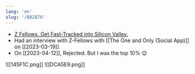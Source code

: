 ```yaml
---
lang: 'en'
slug: '/BB2B76'
---
```


- [Z Fellows. Get Fast-Tracked into Silicon Valley.](https://www.zfellows.com/)
- Had an interview with Z-Fellows with [[The One and Only (Social App)]] on [[2023-03-19]]
- On [[2023-04-12]], Rejected. But I was the top 10% 😉

![[145F1C.png]]
![[DCA5E9.png]]

